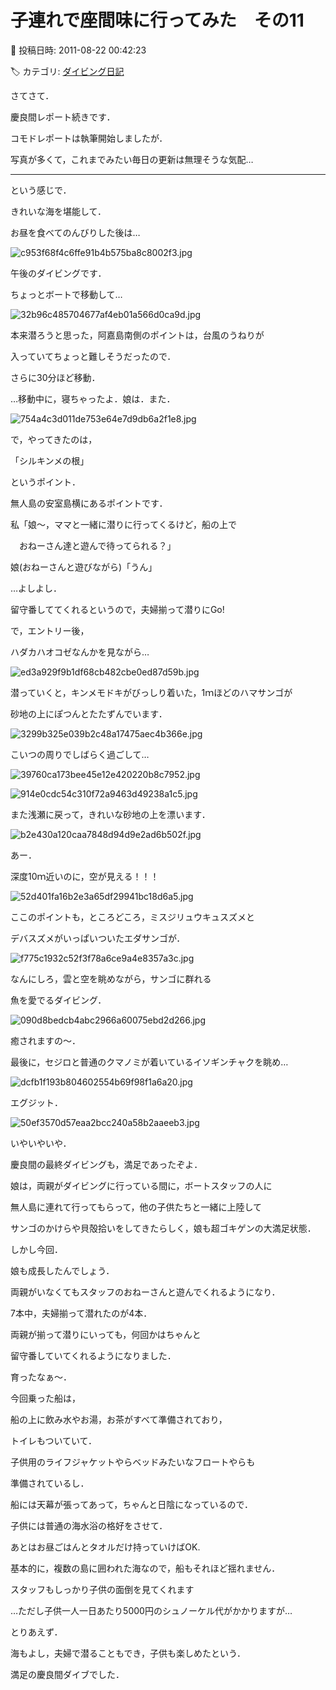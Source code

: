 # 子連れで座間味に行ってみた　その11

📅 投稿日時: 2011-08-22 00:42:23

🏷️ カテゴリ: [ダイビング日記](ce3a7a8d424d112fce83ee85c81a0e344.md)

さてさて．


慶良間レポート続きです．


コモドレポートは執筆開始しましたが．


写真が多くて，これまでみたい毎日の更新は無理そうな気配…


--------------





という感じで．


きれいな海を堪能して．


お昼を食べてのんびりした後は…




![c953f68f4c6ffe91b4b575ba8c8002f3.jpg](images/c953f68f4c6ffe91b4b575ba8c8002f3.jpg)




午後のダイビングです．





ちょっとボートで移動して…




![32b96c485704677af4eb01a566d0ca9d.jpg](images/32b96c485704677af4eb01a566d0ca9d.jpg)




本来潜ろうと思った，阿嘉島南側のポイントは，台風のうねりが


入っていてちょっと難しそうだったので．


さらに30分ほど移動．


…移動中に，寝ちゃったよ．娘は．また．




![754a4c3d011de753e64e7d9db6a2f1e8.jpg](images/754a4c3d011de753e64e7d9db6a2f1e8.jpg)







で，やってきたのは，


「シルキンメの根」


というポイント．


無人島の安室島横にあるポイントです．





私「娘～，ママと一緒に潜りに行ってくるけど，船の上で


　おねーさん達と遊んで待ってられる？」


娘(おねーさんと遊びながら)「うん」


…よしよし．


留守番しててくれるというので，夫婦揃って潜りにGo!





で，エントリー後，


ハダカハオコゼなんかを見ながら…




![ed3a929f9b1df68cb482cbe0ed87d59b.jpg](images/ed3a929f9b1df68cb482cbe0ed87d59b.jpg)







潜っていくと，キンメモドキがびっしり着いた，1ｍほどのハマサンゴが


砂地の上にぽつんとたたずんでいます．




![3299b325e039b2c48a17475aec4b366e.jpg](images/3299b325e039b2c48a17475aec4b366e.jpg)







こいつの周りでしばらく過ごして…




![39760ca173bee45e12e420220b8c7952.jpg](images/39760ca173bee45e12e420220b8c7952.jpg)









![914e0cdc54c310f72a9463d49238a1c5.jpg](images/914e0cdc54c310f72a9463d49238a1c5.jpg)







また浅瀬に戻って，きれいな砂地の上を漂います．




![b2e430a120caa7848d94d9e2ad6b502f.jpg](images/b2e430a120caa7848d94d9e2ad6b502f.jpg)







あー．


深度10ｍ近いのに，空が見える！！！




![52d401fa16b2e3a65df29941bc18d6a5.jpg](images/52d401fa16b2e3a65df29941bc18d6a5.jpg)







ここのポイントも，ところどころ，ミスジリュウキュスズメと


デバスズメがいっぱいついたエダサンゴが．




![f775c1932c52f3f78a6ce9a4e8357a3c.jpg](images/f775c1932c52f3f78a6ce9a4e8357a3c.jpg)







なんにしろ，雲と空を眺めながら，サンゴに群れる


魚を愛でるダイビング．




![090d8bedcb4abc2966a60075ebd2d266.jpg](images/090d8bedcb4abc2966a60075ebd2d266.jpg)




癒されますの～．





最後に，セジロと普通のクマノミが着いているイソギンチャクを眺め…




![dcfb1f193b804602554b69f98f1a6a20.jpg](images/dcfb1f193b804602554b69f98f1a6a20.jpg)







エグジット．




![50ef3570d57eaa2bcc240a58b2aaeeb3.jpg](images/50ef3570d57eaa2bcc240a58b2aaeeb3.jpg)




いやいやいや．


慶良間の最終ダイビングも，満足であったぞよ． 





娘は，両親がダイビングに行っている間に，ボートスタッフの人に


無人島に連れて行ってもらって，他の子供たちと一緒に上陸して


サンゴのかけらや貝殻拾いをしてきたらしく，娘も超ゴキゲンの大満足状態．





しかし今回．


娘も成長したんでしょう．


両親がいなくてもスタッフのおねーさんと遊んでくれるようになり．


7本中，夫婦揃って潜れたのが4本．


両親が揃って潜りにいっても，何回かはちゃんと


留守番していてくれるようになりました．


育ったなぁ～．





今回乗った船は，


船の上に飲み水やお湯，お茶がすべて準備されており，


トイレもついていて．


子供用のライフジャケットやらベッドみたいなフロートやらも


準備されているし．


船には天幕が張ってあって，ちゃんと日陰になっているので．


子供には普通の海水浴の格好をさせて．


あとはお昼ごはんとタオルだけ持っていけばOK.


基本的に，複数の島に囲われた海なので，船もそれほど揺れません．


スタッフもしっかり子供の面倒を見てくれます


…ただし子供一人一日あたり5000円のシュノーケル代がかかりますが…





とりあえず．


海もよし，夫婦で潜ることもでき，子供も楽しめたという．


満足の慶良間ダイブでした．
